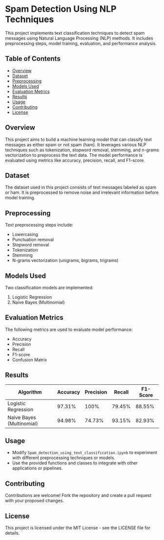 # Spam Detection Using NLP Techniques

This project implements text classification techniques to detect spam messages using Natural Language Processing (NLP) methods. It includes preprocessing steps, model training, evaluation, and performance analysis.

## Table of Contents

- [Overview](#overview)
- [Dataset](#dataset)
- [Preprocessing](#preprocessing)
- [Models Used](#models-used)
- [Evaluation Metrics](#evaluation-metrics)
- [Results](#results)
- [Usage](#usage)
- [Contributing](#contributing)
- [License](#license)

## Overview

This project aims to build a machine learning model that can classify text messages as either spam or not spam (ham). It leverages various NLP techniques such as tokenization, stopword removal, stemming, and n-grams vectorization to preprocess the text data. The model performance is evaluated using metrics like accuracy, precision, recall, and F1-score.

## Dataset

The dataset used in this project consists of text messages labeled as spam or ham. It is preprocessed to remove noise and irrelevant information before model training.

## Preprocessing

Text preprocessing steps include:

- Lowercasing
- Punctuation removal
- Stopword removal
- Tokenization
- Stemming
- N-grams vectorization (unigrams, bigrams, trigrams)

## Models Used

Two classification models are implemented:

1. Logistic Regression
2. Naive Bayes (Multinomial)

## Evaluation Metrics

The following metrics are used to evaluate model performance:

- Accuracy
- Precision
- Recall
- F1-score
- Confusion Matrix

## Results

| Algorithm            | Accuracy | Precision | Recall | F1-Score |
|----------------------|----------|-----------|--------|----------|
| Logistic Regression  | 97.31%   | 100%      | 79.45% | 88.55%   |
| Naive Bayes (Multinomial) | 94.98%   | 74.73%    | 93.15% | 82.93%   |

## Usage

- Modify `Spam_detection_using_text_classification.ipynb` to experiment with different preprocessing techniques or models.
- Use the provided functions and classes to integrate with other applications or pipelines.

## Contributing

Contributions are welcome! Fork the repository and create a pull request with your proposed changes.

## License

This project is licensed under the MIT License - see the LICENSE file for details.

